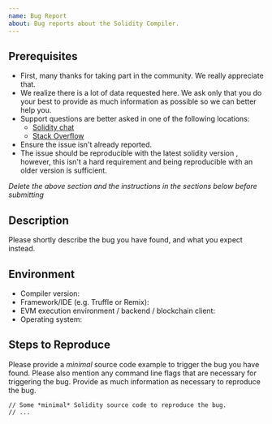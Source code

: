 ```yaml
---
name: Bug Report
about: Bug reports about the Solidity Compiler.
---
```


## Prerequisites

- First, many thanks for taking part in the community. We really appreciate that.
- We realize there is a lot of data requested here. We ask only that you do your best to provide as much information as possible so we can better help you.
- Support questions are better asked in one of the following locations:
	- [Solidity chat](https://gitter.im/ethereum/solidity)
	- [Stack Overflow](https://ethereum.stackexchange.com/)
- Ensure the issue isn't already reported.
- The issue should be reproducible with the latest solidity version , however, this isn't a hard requirement and being reproducible with an older version is sufficient.

*Delete the above section and the instructions in the sections below before submitting*

## Description

Please shortly describe the bug you have found, and what you expect instead.

## Environment

- Compiler version:
- Framework/IDE (e.g. Truffle or Remix):
- EVM execution environment / backend / blockchain client:
- Operating system:

## Steps to Reproduce

Please provide a *minimal* source code example to trigger the bug you have found.
Please also mention any command line flags that are necessary for triggering the bug.
Provide as much information as necessary to reproduce the bug.

```
// Some *minimal* Solidity source code to reproduce the bug.
// ...
```
